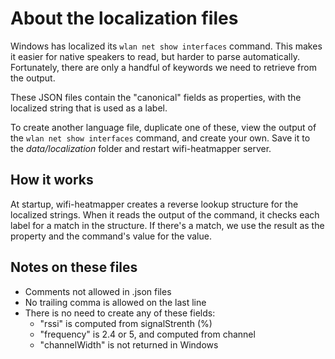 # About the localization files

Windows has localized its `wlan net show interfaces` command.
This makes it easier for native speakers to read,
but harder to parse automatically.
Fortunately, there are only a handful of keywords we need
to retrieve from the output.

These JSON files contain the "canonical" fields as properties,
with the localized string that is used as a label.

To create another language file, duplicate one of these,
view the output of the `wlan net show interfaces` command,
and create your own.
Save it to the _data/localization_ folder and restart
wifi-heatmapper server.

## How it works

At startup, wifi-heatmapper creates a reverse lookup
structure for the localized strings.
When it reads the output of the command,
it checks each label for a match in the structure.
If there's a match, we use the result as the property
and the command's value for the value.

## Notes on these files

* Comments not allowed in .json files
* No trailing comma is allowed on the last line 
* There is no need to create any of these fields:
  * "rssi" is computed from signalStrenth (%)
  * "frequency" is 2.4 or 5, and computed from channel
  * "channelWidth" is not returned in Windows
